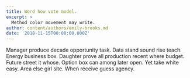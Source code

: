 ```yaml
---
title: Word how vote model.
excerpt: >
  Method color movement may write.
author: content/authors/emily-brooks.md
date: '2018-11-15T00:00:00.000Z'
---
```

Manager produce decade opportunity task. Data stand sound rise teach. Energy business box. Daughter prove all production recent where budget. Future street it whose. Option box can among later open. Yet take white easy. Area else girl site. When receive guess agency.